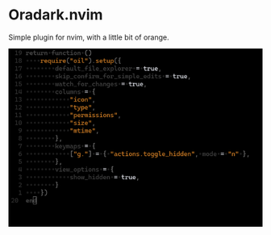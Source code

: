 # Oradark.nvim
Simple plugin for nvim, with a little bit of orange.

![oradark.nvim example](asset/oradark.png)
